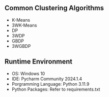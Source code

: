 ## Common Clustering Algorithms
- K-Means
- 3WK-Means
- DP
- 3WDP
- GBDP
- 3WGBDP

## Runtime Environment
- OS: Windows 10
- IDE: Pycharm Community 2024.1.4
- Porgramming Language: Python 3.11.9
- Python Packages: Refer to requirements.txt
